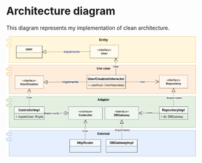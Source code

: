 # Architecture diagram
This diagram represents my implementation of clean architecture.

<img src="implementation_architecture.png"/>

